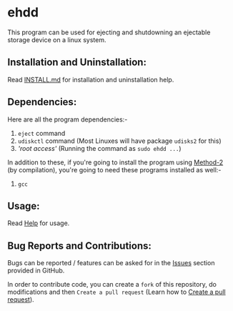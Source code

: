 # ehdd

This program can be used for ejecting and shutdowning an ejectable storage device on a linux system.

## Installation and Uninstallation:

Read [INSTALL.md](./INSTALL.md) for installation and uninstallation help.

## Dependencies:

Here are all the program dependencies:-
  1. ```eject``` command
  2. ```udiskctl``` command (Most Linuxes will have package `udisks2` for this)
  3. _'root access'_ (Running the command as `sudo ehdd ...`)

In addition to these, if you're going to install the program using [Method-2](./INSTALL.md#method-2) (by compilation), you're going to need these programs installed as well:-
  1. ```gcc```

## Usage:

Read [Help](./HELP.md) for usage.

## Bug Reports and Contributions:

Bugs can be reported / features can be asked for in the [Issues](https://github.com/lakshayrohila/ehdd/issues) section provided in GitHub.

In order to contribute code, you can create a `fork` of this repository, do modifications and then `Create a pull request` (Learn how to [Create a pull request](https://docs.github.com/en/pull-requests/collaborating-with-pull-requests/proposing-changes-to-your-work-with-pull-requests/creating-a-pull-request)).
